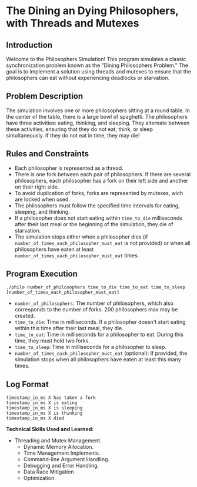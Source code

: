 
# The Dining an Dying Philosophers, with Threads and Mutexes

## Introduction

Welcome to the Philosophers Simulation! This program simulates a classic synchronization problem known as the "Dining Philosophers Problem." The goal is to implement a solution using threads and mutexes to ensure that the philosophers can eat without experiencing deadlocks or starvation.

## Problem Description

The simulation involves one or more philosophers sitting at a round table. In the center of the table, there is a large bowl of spaghetti. 
The philosophers have three activities: eating, thinking, and sleeping. They alternate between these activities, ensuring that they do not eat, think, or sleep simultaneously.
If they do not eat in time, they may die!

## Rules and Constraints

- Each philosopher is represented as a thread.
- There is one fork between each pair of philosophers. If there are several philosophers, each philosopher has a fork on their left side and another on their right side.
- To avoid duplication of forks, forks are represented by mutexes, wich are locked when used.
- The philosophers must follow the specified time intervals for eating, sleeping, and thinking.
- If a philosopher does not start eating within `time_to_die` milliseconds after their last meal or the beginning of the simulation, they die of starvation.
- The simulation stops either when a philosopher dies (if `number_of_times_each_philosopher_must_eat` is not provided) or when all philosophers have eaten at least `number_of_times_each_philosopher_must_eat` times.

## Program Execution

```
./philo number_of_philosophers time_to_die time_to_eat time_to_sleep [number_of_times_each_philosopher_must_eat]
```
- `number_of_philosophers`: The number of philosophers, which also corresponds to the number of forks. 200 philosophers max may be created.
- `time_to_die`: Time in milliseconds. If a philosopher doesn't start eating within this time after their last meal, they die.
- `time_to_eat`: Time in milliseconds for a philosopher to eat. During this time, they must hold two forks.
- `time_to_sleep`: Time in milliseconds for a philosopher to sleep.
- `number_of_times_each_philosopher_must_eat` (optional): If provided, the simulation stops when all philosophers have eaten at least this many times.

## Log Format
```
timestamp_in_ms X has taken a fork
timestamp_in_ms X is eating
timestamp_in_ms X is sleeping
timestamp_in_ms X is thinking
timestamp_in_ms X died
```
**Technical Skills Used and Learned:**

* Threading and Mutex Management.
  * Dynamic Memory Allocation. 
  * Time Management Implements.
  * Command-line Argument Handling.
  * Debugging and Error Handling.
  * Data Race Mitigation
  * Optimization

